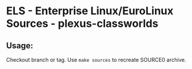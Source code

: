 # ELS - Enterprise Linux/EuroLinux Sources - plexus-classworlds
 
## Usage:
  Checkout branch or tag. Use `make sources` to recreate  SOURCE0 archive.
